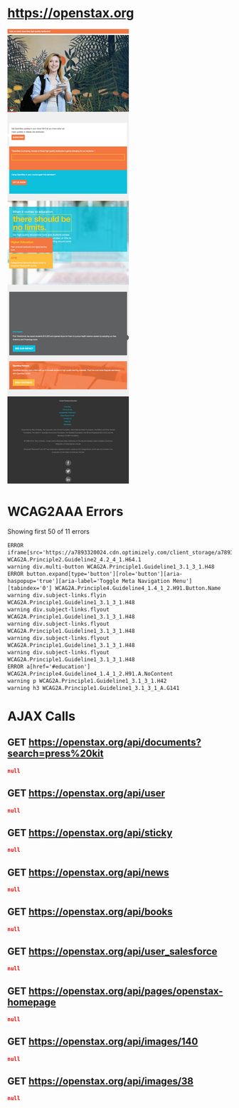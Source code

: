 # https://openstax.org

![image](./screenshots/openstax.org.png)

# WCAG2AAA Errors

Showing first 50 of 11 errors

```
ERROR iframe[src='https://a7893320024.cdn.optimizely.com/client_storage/a7893320024.html'] WCAG2A.Principle2.Guideline2_4.2_4_1.H64.1
warning div.multi-button WCAG2A.Principle1.Guideline1_3.1_3_1.H48
ERROR button.expand[type='button'][role='button'][aria-haspopup='true'][aria-label='Toggle Meta Navigation Menu'][tabindex='0'] WCAG2A.Principle4.Guideline4_1.4_1_2.H91.Button.Name
warning div.subject-links.flyin WCAG2A.Principle1.Guideline1_3.1_3_1.H48
warning div.subject-links.flyout WCAG2A.Principle1.Guideline1_3.1_3_1.H48
warning div.subject-links.flyout WCAG2A.Principle1.Guideline1_3.1_3_1.H48
warning div.subject-links.flyout WCAG2A.Principle1.Guideline1_3.1_3_1.H48
warning div.subject-links.flyout WCAG2A.Principle1.Guideline1_3.1_3_1.H48
ERROR a[href='#education'] WCAG2A.Principle4.Guideline4_1.4_1_2.H91.A.NoContent
warning p WCAG2A.Principle1.Guideline1_3.1_3_1.H42
warning h3 WCAG2A.Principle1.Guideline1_3.1_3_1_A.G141
```

# AJAX Calls

## GET https://openstax.org/api/documents?search=press%20kit

```json
null
```

## GET https://openstax.org/api/user

```json
null
```

## GET https://openstax.org/api/sticky

```json
null
```

## GET https://openstax.org/api/news

```json
null
```

## GET https://openstax.org/api/books

```json
null
```

## GET https://openstax.org/api/user_salesforce

```json
null
```

## GET https://openstax.org/api/pages/openstax-homepage

```json
null
```

## GET https://openstax.org/api/images/140

```json
null
```

## GET https://openstax.org/api/images/38

```json
null
```


